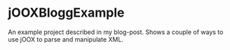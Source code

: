 # jOOXBloggExample
An example project described in my blog-post. Shows a couple of ways to use jOOX to parse and manipulate XML.
